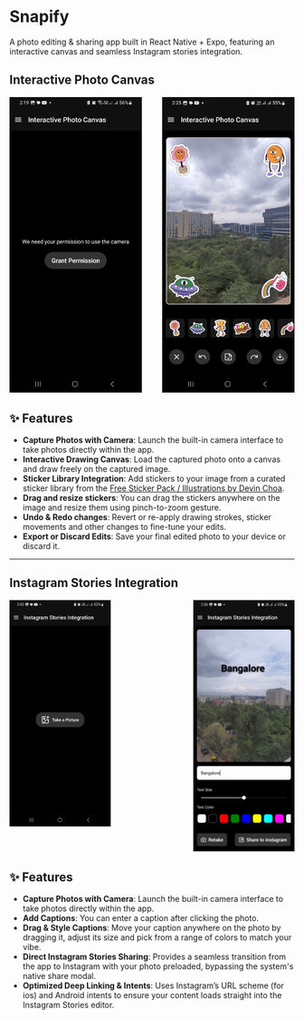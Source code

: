 <!-- # Welcome to your Expo app 👋

This is an [Expo](https://expo.dev) project created with [`create-expo-app`](https://www.npmjs.com/package/create-expo-app).

## Get started

1. Install dependencies

   ```bash
   npm install
   ```

2. Start the app

   ```bash
    npx expo start
   ```

In the output, you'll find options to open the app in a

- [development build](https://docs.expo.dev/develop/development-builds/introduction/)
- [Android emulator](https://docs.expo.dev/workflow/android-studio-emulator/)
- [iOS simulator](https://docs.expo.dev/workflow/ios-simulator/)
- [Expo Go](https://expo.dev/go), a limited sandbox for trying out app development with Expo

You can start developing by editing the files inside the **app** directory. This project uses [file-based routing](https://docs.expo.dev/router/introduction).

## Get a fresh project

When you're ready, run:

```bash
npm run reset-project
```

This command will move the starter code to the **app-example** directory and create a blank **app** directory where you can start developing.

## Learn more

To learn more about developing your project with Expo, look at the following resources:

- [Expo documentation](https://docs.expo.dev/): Learn fundamentals, or go into advanced topics with our [guides](https://docs.expo.dev/guides).
- [Learn Expo tutorial](https://docs.expo.dev/tutorial/introduction/): Follow a step-by-step tutorial where you'll create a project that runs on Android, iOS, and the web.

## Join the community

Join our community of developers creating universal apps.

- [Expo on GitHub](https://github.com/expo/expo): View our open source platform and contribute.
- [Discord community](https://chat.expo.dev): Chat with Expo users and ask questions. -->

# Snapify

A photo editing & sharing app built in React Native + Expo, featuring an interactive canvas and seamless Instagram stories integration.

## Interactive Photo Canvas

<div style="display: flex;">
  <kbd><img src="assets/readme-images/grant-permission-screen.jpg" alt="grant-permission-screen" style="width:380px; height:auto;"/></kbd>
   &nbsp;&nbsp;&nbsp;&nbsp;&nbsp;&nbsp;&nbsp;&nbsp;&nbsp;
  <kbd><img src="assets/readme-images/image-editor-screen.jpg" alt="image-editor-screen.jpg" style="width:380px; height:auto;"/></kbd>
</div>

## ✨ Features

- **Capture Photos with Camera**: Launch the built-in camera interface to take photos directly within the app.
- **Interactive Drawing Canvas**: Load the captured photo onto a canvas and draw freely on the captured image.
- **Sticker Library Integration**: Add stickers to your image from a curated sticker library from the [Free Sticker Pack / Illustrations by Devin Choa](<https://www.figma.com/design/GwwOt0Yo0Hlxiy3qaUB6vW/Free-Sticker-Pack-%2F-Illustrations---Devin-Choa-(Community)?node-id=0-1&t=5LFki6FpgGlG4lHf-1>).
- **Drag and resize stickers**: You can drag the stickers anywhere on the image and resize them using pinch-to-zoom gesture.
- **Undo & Redo changes**: Revert or re-apply drawing strokes, sticker movements and other changes to fine-tune your edits.
- **Export or Discard Edits**: Save your final edited photo to your device or discard it.

---

## Instagram Stories Integration

<div style="display: flex; justify-content: space-between; align-items:flex-start; gap: 55px">
  <kbd><img src="assets/readme-images/take-photo-screen.jpg" alt="take-photo-screen" style="width:380px; height:auto;"/></kbd>
   &nbsp;&nbsp;&nbsp;&nbsp;&nbsp;&nbsp;&nbsp;&nbsp;&nbsp;
  <kbd><img src="assets/readme-images/instagram-share-screen.jpg" alt="instagram-share-screen" style="width:380px; height:auto;"/></kbd>
</div>

## ✨ Features

- **Capture Photos with Camera**: Launch the built-in camera interface to take photos directly within the app.
- **Add Captions**: You can enter a caption after clicking the photo.
- **Drag & Style Captions**: Move your caption anywhere on the photo by dragging it, adjust its size and pick from a range of colors to match your vibe.
- **Direct Instagram Stories Sharing**: Provides a seamless transition from the app to Instagram with your photo preloaded, bypassing the system's native share modal.
- **Optimized Deep Linking & Intents**: Uses Instagram’s URL scheme (for ios) and Android intents to ensure your content loads straight into the Instagram Stories editor.
